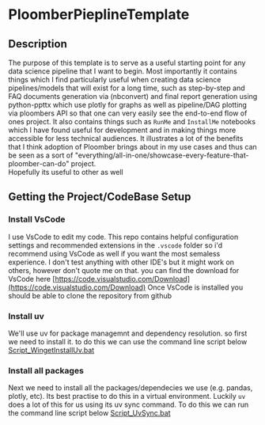 <!-- start header -->
# PloomberPieplineTemplate
<!-- end header -->





## Description
<!-- start description -->
The purpose of this template is to serve as a useful starting point for any data science pipeline that I want to begin. Most importantly it contains things which I find particularly useful when creating data science pipelines/models that will exist for a long time, such as step-by-step and FAQ documents generation via (nbconvert) and final report generation using python-ppttx which use plotly for graphs as well as pipeline/DAG plotting via ploombers API so that one can very easily see the end-to-end flow of ones project. It also contains things such as `RunMe` and `InstallMe` notebooks which I have found useful for development and in making things more accessible for less technical audiences. It illustrates a lot of the benefits that I think adoption of Ploomber brings about in my use cases and thus can be seen as a sort of "everything/all-in-one/showcase-every-feature-that-ploomber-can-do" project.  
Hopefully its useful to other as well
<!-- end description -->

## Getting the Project/CodeBase Setup
### Install VsCode 
I use VsCode to edit my code. This repo contains helpful configuration settings and recommended extensions in the `.vscode` folder so i'd recommend using VsCode as well if you want the most semaless experience. I don't test anything with other IDE's but it might work on others, however don't quote me on that.
you can find the download for VsCode here 
[https://code.visualstudio.com/Download](https://code.visualstudio.com/Download)
Once VsCode is installed you should be able to clone the repository from github


### Install uv
We'll use uv for package managemnt and dependency resolution. 
so first we need to install it. 
to do this we can use the command line script below
[Script_WingetInstallUv.bat](Script_WingetInstallUv.bat)

### Install all packages
Next we need to install all the packages/dependecies we use (e.g. pandas, plotly, etc).
Its best practise to do this in a virtual environment. Luckily `uv` does a lot of this for us using its uv sync command. 
To do this we can run the command line script below
[Script_UvSync.bat](Script_UvSync.bat)



